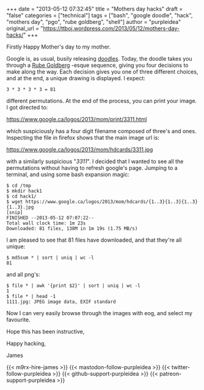+++
date = "2013-05-12 07:32:45"
title = "Mothers day hacks"
draft = "false"
categories = ["technical"]
tags = ["bash", "google doodle", "hack", "mothers day", "pgo", "rube goldberg", "shell"]
author = "purpleidea"
original_url = "https://ttboj.wordpress.com/2013/05/12/mothers-day-hacks/"
+++

Firstly Happy Mother's day to my mother.

Google is, as usual, busily releasing <a href="http://www.google.com/doodles/">doodles</a>. Today, the doodle takes you through a <a href="https://en.wikipedia.org/wiki/Rube_Goldberg">Rube Goldberg</a> -esque sequence, giving you four decisions to make along the way. Each decision gives you one of three different choices, and at the end, a unique drawing is displayed. I expect:
```
3 * 3 * 3 * 3 = 81
```
different permutations. At the end of the process, you can print your image. I got directed to:

<a href="https://www.google.ca/logos/2013/mom/print/3311.html">https://www.google.ca/logos/2013/mom/print/3311.html</a>

which suspiciously has a four digit filename composed of three's and ones. Inspecting the file in firefox shows that the main image url is:

<a href="https://www.google.ca/logos/2013/mom/hdcards/3311.jpg">https://www.google.ca/logos/2013/mom/hdcards/3311.jpg</a>

with a similarly suspicious "<em>3311</em>". I decided that I wanted to see all the permutations without having to refresh google's page. Jumping to a terminal, and using some bash expansion magic:
```
$ cd /tmp
$ mkdir hack1
$ cd hack1/
$ wget https://www.google.ca/logos/2013/mom/hdcards/{1..3}{1..3}{1..3}{1..3}.jpg
[snip]
FINISHED --2013-05-12 07:07:22--
Total wall clock time: 1m 23s
Downloaded: 81 files, 138M in 1m 19s (1.75 MB/s)
```
I am pleased to see that 81 files have downloaded, and that they're all unique:
```
$ md5sum * | sort | uniq | wc -l
81
```
and all png's:
```
$ file * | awk '{print $2}' | sort | uniq | wc -l
1
$ file * | head -1
1111.jpg: JPEG image data, EXIF standard
```
Now I can very easily browse through the images with eog, and select my favourite.

Hope this has been instructive,

Happy hacking,

James

{{< m9rx-hire-james >}}
{{< mastodon-follow-purpleidea >}}
{{< twitter-follow-purpleidea >}}
{{< github-support-purpleidea >}}
{{< patreon-support-purpleidea >}}
